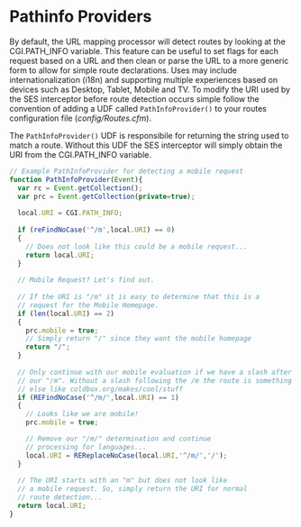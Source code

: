 # Pathinfo Providers

By default, the URL mapping processor will detect routes by looking at the CGI.PATH_INFO variable. This feature can be useful to set flags for each request based on a URL and then clean or parse the URL to a more generic form to allow for simple route declarations. Uses may include internationalization (i18n) and supporting multiple experiences based on devices such as Desktop, Tablet, Mobile and TV. To modify the URI used by the SES interceptor before route detection occurs simple follow the convention of adding a UDF called `PathInfoProvider()` to your routes configuration file (*config/Routes.cfm*).

The `PathInfoProvider()` UDF is responsibile for returning the string used to match a route. Without this UDF the SES interceptor will simply obtain the URI from the CGI.PATH_INFO variable. 

```js
// Example PathInfoProvider for detecting a mobile request
function PathInfoProvider(Event){
  var rc = Event.getCollection();
  var prc = Event.getCollection(private=true);
  
  local.URI = CGI.PATH_INFO;
  
  if (reFindNoCase('^/m',local.URI) == 0)
  {
    // Does not look like this could be a mobile request...
    return local.URI;
  }
  
  // Mobile Request? Let's find out.
  
  // If the URI is "/m" it is easy to determine that this is a
  // request for the Mobile Homepage.
  if (len(local.URI) == 2)
  {
    prc.mobile = true;
    // Simply return "/" since they want the mobile homepage
    return "/";
  }
  
  // Only continue with our mobile evaluation if we have a slash after
  // our "/m". Without a slash following the /m the route is something
  // else like coldbox.org/makes/cool/stuff
  if (REFindNoCase('^/m/',local.URI) == 1)
  {
    // Looks like we are mobile!
    prc.mobile = true;

    // Remove our "/m/" determination and continue
    // processing for languages...
    local.URI = REReplaceNoCase(local.URI,'^/m/','/');
  }
  
  // The URI starts with an "m" but does not look like
  // a mobile request. So, simply return the URI for normal
  // route detection...
  return local.URI;
} 
```

